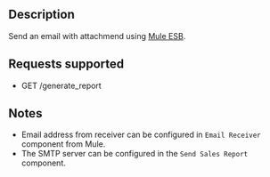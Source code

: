 ## Description

Send an email with attachmend using [Mule ESB](https://www.mulesoft.com/resources/esb/what-mule-esb).

## Requests supported

* GET /generate_report

## Notes

* Email address from receiver can be configured in `Email Receiver` component from Mule.
* The SMTP server can be configured in the `Send Sales Report` component.